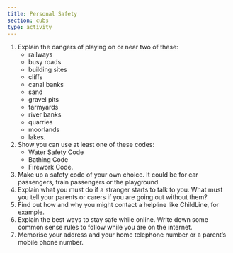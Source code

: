 ```yaml
---
title: Personal Safety
section: cubs
type: activity
---
```


1. Explain the dangers of playing on or near two of these:
	* railways
	* busy roads
	* building sites
	* cliffs
	* canal banks
	* sand
	* gravel pits
	* farmyards
	* river banks
	* quarries
	* moorlands
	* lakes.
2. Show you can use at least one of these codes:
	* Water Safety Code
	* Bathing Code
	* Firework Code.
3. Make up a safety code of your own choice. It could be for car passengers, train passengers or the playground.
4. Explain what you must do if a stranger starts to talk to you. What must you tell your parents or carers if you are going out without them?
5. Find out how and why you might contact a helpline like ChildLine, for example.
6. Explain the best ways to stay safe while online. Write down some common sense rules to follow while you are on the internet.
7. Memorise your address and your home telephone number or a parent’s mobile phone number.